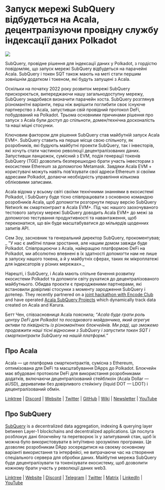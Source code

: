 # Запуск мережі SubQuery відбудеться на Acala, децентралізуючи провідну службу індексації даних Polkadot

![](https://miro.medium.com/max/2400/1*kj_-zZcjeYdYIZVy1atYOg.gif)

SubQuery, провідне рішення для індексації даних у Polkadot, з гордістю повідомляє, що запуск мережі SubQuery відбудеться на парачейні Acala. SubQuery і токен SQT також мають на меті стати першим зовнішнім додатком і токеном, які будуть запущені з Acala.

Оскільки на початку 2022 року розвиток мережі SubQuery прискорюється, випереджаючи нашу загальнодоступну мережу, SubQuery знадобився визначити парачейн хоста. SubQuery розглянув різноманітні варіанти, перш ніж вирішити поглибити своє існуюче партнерство з Acala, запустивши свій провідний протокол DeFi, побудований на Polkadot. Трьома основними причинами рішення про запуск з Acala були доступ до спільноти, домен/технічна досконалість та наші міцні стосунки.

Ключовим фактором для рішення SubQuery став майбутній запуск Acala EVM+. SubQuery ставить на перше місце свою спільноту, як розробників, які будують майбутні проекти SubQuery, так і інвесторів, які хочуть стати частиною революції децентралізованих даних. Запустивши ланцюжок, сумісний з EVM, подія генерації токенів SubQuery (TGE) дозволить безперешкодно брати участь інвесторам з екосистеми Ethereum за допомогою Metamask. Завдяки Acala EVM +  користувачі можуть навіть пов’язувати свої адреси Ethereum зі своїми адресами Polkadot, долаючи необхідність управління кількома обліковими записами.

Acala відома у всьому світі своїми технічними знаннями в екосистемі Polkadot, і SubQuery буде тісно співпрацювати з основною командою розробників Acala, щоб допомогти розгорнути першу версію SubQuery Network як смартконтракт в Acala EVM+. Під час нашого заохочуваного тестового запуску мережі SubQuery доводить Acala EVM+  до межі за допомогою тестування продуктивності та навантаження, щоб переконатися, що він буде масштабуватися до мільярдів щоденних запитів API.

Сем Зоу, засновник та генеральний директор SubQuery, прокоментував; _ "У нас є амбітні плани зростання, але нашим домом завжди буде Polkadot. Співпрацюючи з Acala, найкращою платформою DeFi на Polkadot, ми абсолютно впевнені в їх здатності допомогти нам не лише в запуску нашого токена, а й у майбутніх сферах, таких як мікроплатежі для індексаторів у різних мережах»._

Нарешті, і SubQuery, і Acala мають спільне бачення розвитку екосистеми Polkadot та допомоги світу рухатися до децентралізованого майбутнього. Обидва проєкти є природженими партнерами, які встановили довірливі стосунки з моменту зародження SubQuery і дотепер.  They recently partnered on a [joint hackathon with Encode Club](https://medium.com/encode-club/polkadot-hack-challenges-7cfeba1a4c0e) and have operated [Acala SubQuery Projects](../customer_announcements/20210316-SubQuery-Integrates-Acala-to-Aggregate-and-Serve-DeFi-Data-to-Polkadot-and-Kusama-Builders.md) which dynamically track data created on Acala and Karura.

Бетт Чен, співзасновниця Acala пояснила; _“Acala буде грати роль центру DeFi для Polkadot та посадкового майданчика, який агрегує активи та ліквідність із різноманітних блокчейнів. Ми раді, що зможемо продовжити наші тісні відносини з SubQuery і запустити токен SQT і смартконтракти SubQuery на нашій платформі.”_

## Про Acala

Acala — це платформа смартконтрактів, сумісна з Ethereum, оптимізована для DeFi та масштабування DApps до Polkadot. Блокчейн має вбудовані протоколи DeFi для використання розробниками додатків, включаючи децентралізований стейблкоін (Acala Dollar — aUSD), деривативи без довірливого  стейкінгу (liquid DOT — LDOT) і децентралізований обмін.

[Linktree](https://linktr.ee/acalanetwork) | [Discord](https://discord.gg/vdbFVCH) | [Website](https://acala.network/) | [Twitter](https://twitter.com/AcalaNetwork) | [GitHub](https://github.com/AcalaNetwork/Acala) | [Wiki](https://github.com/AcalaNetwork/Acala/wiki) | [Newsletter](https://share.hsforms.com/1X9RxkXk-R62I0VNbATaDXw4h8qc) | [YouTube](http://youtube.com/c/acalanetwork)

## Про SubQuery

[SubQuery](https://subquery.network/) is a decentralized data aggregation, indexing & querying layer between Layer-1 blockchains and decentralized applications. Ця послуга розблокує дані блокчейну та перетворює їх у запитуваний стан, щоб їх можна було використовувати в інтуїтивно зрозумілих програмах. Це дозволяє розробникам DApp зосередитися на своєму основному варіанті використання та інтерфейсі, не витрачаючи час на створення спеціального сервера для обробки даних. Майбутня мережа SubQuery буде децентралізувати та токенізувати екосистему, щоб дозволити кожному брати участь у революції даних web3.

​​[Linktree](https://linktr.ee/subquerynetwork) | [Website](https://subquery.network/) | [Discord](https://discord.com/invite/78zg8aBSMG) | [Telegram](https://t.me/subquerynetwork) | [Twitter](https://twitter.com/subquerynetwork) | [Matrix](https://matrix.to/#/#subquery:matrix.org) | [LinkedIn](https://www.linkedin.com/company/subquery) | [YouTube](https://www.youtube.com/channel/UCi1a6NUUjegcLHDFLr7CqLw)
